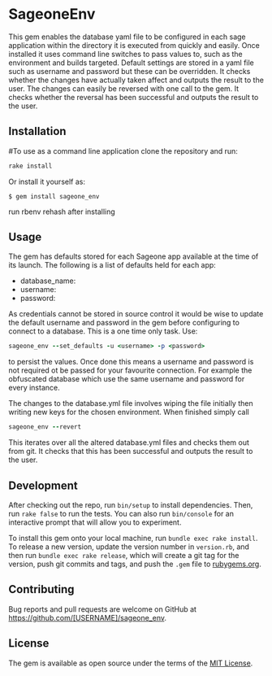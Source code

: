 # SageoneEnv

This gem enables the database yaml file to be configured in each sage application within the directory it is executed from quickly and easily. Once installed it uses command line switches to pass values to, such as the environment and builds targeted.
Default settings are stored in a yaml file such as username and password but these can be overridden. It checks whether the changes have actually taken affect and outputs the result to the user.
The changes can easily be reversed with one call to the gem. It checks whether the reversal has been successful and outputs the result to the user.

## Installation
#To use as a command line application clone the repository and run:

```ruby
rake install
```

Or install it yourself as:

    $ gem install sageone_env

run rbenv rehash after installing

## Usage

The gem has defaults stored for each Sageone app available at the time of its launch. The following is a list of defaults held for each app:
  - database_name: <database name>
  - username: <username>
  - password: <password>

As credentials cannot be stored in source control it would be wise to update the default username and password in the gem before configuring to connect to a database. This is a one time only task. Use:
```ruby
sageone_env --set_defaults -u <username> -p <password>
```
to persist the values.
Once done this means a username and password is not required ot be passed for your favourite connection. For example the obfuscated database which use the same username and password for every instance.

The changes to the database.yml file involves wiping the file initially then writing new keys for the chosen environment. When finished simply call 
```ruby
sageone_env --revert
```
This iterates over all the altered database.yml files and checks them out from git. It checks that this has been successful and outputs the result to the user.

## Development

After checking out the repo, run `bin/setup` to install dependencies. Then, run `rake false` to run the tests. You can also run `bin/console` for an interactive prompt that will allow you to experiment.

To install this gem onto your local machine, run `bundle exec rake install`. To release a new version, update the version number in `version.rb`, and then run `bundle exec rake release`, which will create a git tag for the version, push git commits and tags, and push the `.gem` file to [rubygems.org](https://rubygems.org).

## Contributing

Bug reports and pull requests are welcome on GitHub at https://github.com/[USERNAME]/sageone_env.


## License

The gem is available as open source under the terms of the [MIT License](http://opensource.org/licenses/MIT).


